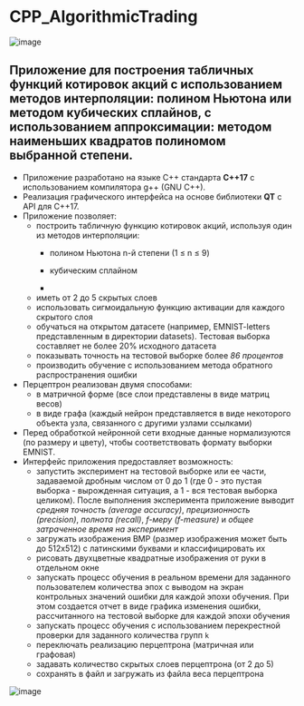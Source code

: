 # CPP_AlgorithmicTrading

![image](materials/project-record.gif)

## Приложение для построения табличных функций котировок акций с использованием методов интерполяции: полином Ньютона или методом кубических сплайнов, с использованием аппроксимации: методом наименьших квадратов полиномом выбранной степени.

- Приложение разработано на языке C++ стандарта **C++17** с использованием компилятора g++ (GNU C++).
- Реализация графического интерфейса на основе библиотеки **QT** с API для C++17.
- Приложение позволяет:
  - построить табличную функцию котировок акций, используя один из методов интерполяции:
    - полином Ньютона n-й степени (1 ≤ n ≤ 9)
    - кубическим сплайном
   
    - 
  - иметь от 2 до 5 скрытых слоев
  - использовать сигмоидальную функцию активации для каждого скрытого слоя
  - обучаться на открытом датасете (например, EMNIST-letters представленным в директории datasets). Тестовая выборка составляет не более 20% исходного датасета
  - показывать точность на тестовой выборке более *86 процентов*
  - производить обучение с использованием метода обратного распространения ошибки
- Перцептрон реализован двумя способами:
  - в матричной форме (все слои представлены в виде матриц весов)
  - в виде графа (каждый нейрон представляется в виде некоторого объекта узла, связанного с другими узлами ссылками)
- Перед обработкой нейронной сети входные данные нормализуются (по размеру и цвету), чтобы соответствовать формату выборки EMNIST.
- Интерфейс приложения предоставляет возможность:
  - запустить эксперимент на тестовой выборке или ее части, задаваемой дробным числом от 0 до 1 (где 0 - это пустая выборка - вырожденная ситуация, а 1 - вся тестовая выборка целиком). После выполнения эксперимента приложение выводит *средняя точность (average accuracy)*, *прецизионность (precision)*, *полнота (recall)*, *f-меру (f-measure)* и *общее затраченное время на эксперимент*
  - загружать изображения BMP (размер изображения может быть до 512х512) с латинскими буквами и классифицировать их
  - рисовать двухцветные квадратные изображения от руки в отдельном окне
  - запускать процесс обучения в реальном времени для заданного пользователем количества эпох с выводом на экран контрольных значений ошибки для каждой эпохи обучения. При этом создается отчет в виде графика изменения ошибки, рассчитанного на тестовой выборке для каждой эпохи обучения
  - запускать процесс обучения с использованием перекрестной проверки для заданного количества групп `k`
  - переключать реализацию перцептрона (матричная или графовая)
  - задавать количество скрытых слоев перцептрона (от 2 до 5)
  - сохранять в файл и загружать из файла веса перцептрона

![image](materials/training.png)

